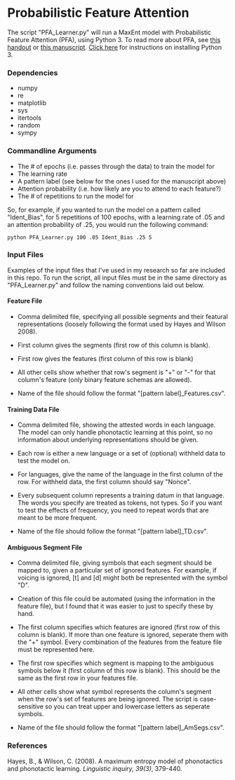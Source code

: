 # Probabilistic Feature Attention

The script "PFA_Learner.py" will run a MaxEnt model with Probabilistic Feature Attention (PFA), using Python 3. To read more about PFA, see [this handout](https://people.umass.edu/bprickett/Downloads/UNC%20Colloquium%20Handout%20-%20Prickett%202019.pdf) or [this manuscript](https://people.umass.edu/bprickett/Downloads/PFA-Manuscript-Prickett2019.pdf). [Click here](https://www.python.org/downloads/) for instructions on installing Python 3.

### Dependencies

* numpy
* re
* matplotlib
* sys
* itertools
* random
* sympy

### Commandline Arguments

* The # of epochs (i.e. passes through the data) to train the model for
* The learning rate
* A pattern label (see below for the ones I used for the manuscript above)
* Attention probability (i.e. how likely are you to attend to each feature?)
* The # of repetitions to run the model for

So, for example, if you wanted to run the model on a pattern called "Ident_Bias", for 5 repetitions of 100 epochs, with a learning rate of .05 and an attention probability of .25, you would run the following command:

```shell
python PFA_Learner.py 100 .05 Ident_Bias .25 5
```

### Input Files

Examples of the input files that I've used in my research so far are included in this repo. To run the script, all input files must be in the same directory as "PFA_Learner.py" and follow the naming conventions laid out below.

#### Feature File

* Comma delimited file, specifying all possible segments and their featural representations (loosely following the format used by Hayes and Wilson 2008). 

* First column gives the segments (first row of this column is blank).

* First row gives the features (first column of this row is blank)

* All other cells show whether that row's segment is "+" or "-" for that column's feature (only binary feature schemas are allowed).

* Name of the file should follow the format "\[pattern label]\_Features.csv". 

#### Training Data File

* Comma delimited file, showing the attested words in each language. The model can only handle phonotactic learning at this point, so no information about underlying representations should be given.

* Each row is either a new language or a set of (optional) withheld data to test the model on. 

* For languages, give the name of the language in the first column of the row. For withheld data, the first column should say "Nonce".

* Every subsequent column represents a training datum in that language. The words you specify are treated as tokens, not types. So if you want to test the effects of frequency, you need to repeat words that are meant to be more frequent.

* Name of the file should follow the format "\[pattern label]\_TD.csv". 

#### Ambiguous Segment File

* Comma delimited file, giving symbols that each segment should be mapped to, given a particular set of ignored features. For example, if voicing is ignored, \[t\] and \[d\] might both be represented with the symbol "D".

* Creation of this file could be automated (using the information in the feature file), but I found that it was easier to just to specify these by hand.

* The first column specifies which features are ignored (first row of this column is blank). If more than one feature is ignored, seperate them with the "+" symbol. Every combination of the features from the feature file must be represented here.

* The first row specifies which segment is mapping to the ambiguous symbols below it (first column of this row is blank). This should be the same as the first row in your features file.

* All other cells show what symbol represents the column's segment when the row's set of features are being ignored. The script is case-sensitive so you can treat upper and lowercase letters as seperate symbols.

* Name of the file should follow the format "\[pattern label]\_AmSegs.csv". 

### References
Hayes, B., & Wilson, C. (2008). A maximum entropy model of phonotactics and phonotactic learning. *Linguistic inquiry, 39(3)*, 379-440.
